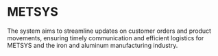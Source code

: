 # METSYS
The system aims to streamline updates on customer orders and product movements, 
ensuring timely communication and efficient logistics for METSYS and the iron and aluminum manufacturing 
industry.

